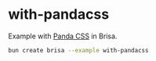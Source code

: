 # with-pandacss

Example with [Panda CSS](https://brisa.build/building-your-application/integrations/panda-css#integrating-panda-css) in Brisa.

```bash
bun create brisa --example with-pandacss
```
